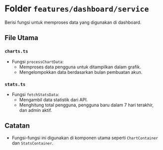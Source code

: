 # Folder `features/dashboard/service`

Berisi fungsi untuk memproses data yang digunakan di dashboard.

## File Utama

### `charts.ts`

- Fungsi `processChartData`:
  - Memproses data pengguna untuk ditampilkan dalam grafik.
  - Mengelompokkan data berdasarkan bulan pembuatan akun.

### `stats.ts`

- Fungsi `fetchStatsData`:
  - Mengambil data statistik dari API.
  - Menghitung total pengguna, pengguna baru dalam 7 hari terakhir, dan admin aktif.

## Catatan

- Fungsi-fungsi ini digunakan di komponen utama seperti `ChartContainer` dan `StatsContainer`.
